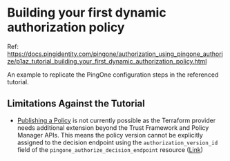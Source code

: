 # Building your first dynamic authorization policy

Ref: https://docs.pingidentity.com/pingone/authorization_using_pingone_authorize/p1az_tutorial_building_your_first_dynamic_authorization_policy.html

An example to replicate the PingOne configuration steps in the referenced tutorial.

## Limitations Against the Tutorial

- [Publishing a Policy](https://docs.pingidentity.com/pingone/authorization_using_pingone_authorize/p1az_tutorial_policy_publishing_and_endpoint_configuration.html#publishing-a-policy) is not currently possible as the Terraform provider needs additional extension beyond the Trust Framework and Policy Manager APIs.  This means the policy version cannot be explicitly assigned to the decision endpoint using the `authorization_version_id` field of the `pingone_authorize_decision_endpoint` resource ([Link](https://registry.terraform.io/providers/pingidentity/pingone/latest/docs/resources/authorize_decision_endpoint#authorization_version_id-1))